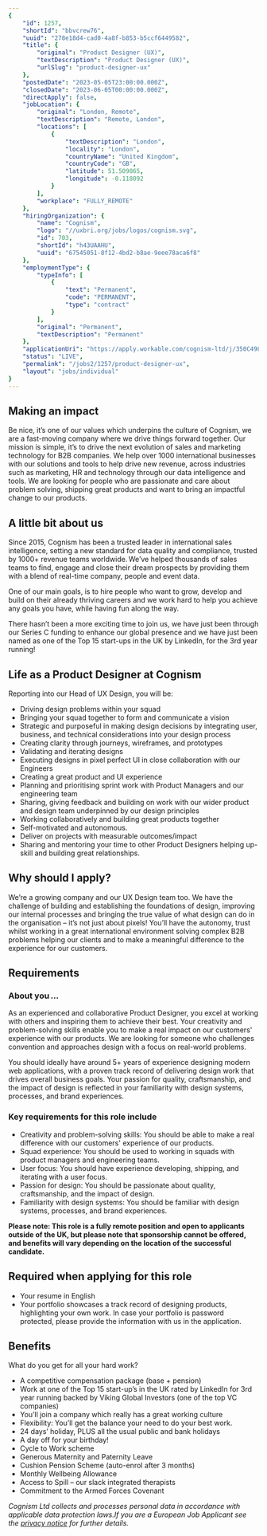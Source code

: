 ```yaml
---
{
	"id": 1257,
	"shortId": "bbvcrew76",
	"uuid": "278e18d4-cad0-4a8f-b853-b5ccf6449582",
	"title": {
		"original": "Product Designer (UX)",
		"textDescription": "Product Designer (UX)",
		"urlSlug": "product-designer-ux"
	},
	"postedDate": "2023-05-05T23:00:00.000Z",
	"closedDate": "2023-06-05T00:00:00.000Z",
	"directApply": false,
	"jobLocation": {
		"original": "London, Remote",
		"textDescription": "Remote, London",
		"locations": [
			{
				"textDescription": "London",
				"locality": "London",
				"countryName": "United Kingdom",
				"countryCode": "GB",
				"latitude": 51.509865,
				"longitude": -0.118092
			}
		],
		"workplace": "FULLY_REMOTE"
	},
	"hiringOrganization": {
		"name": "Cognism",
		"logo": "//uxbri.org/jobs/logos/cognism.svg",
		"id": 703,
		"shortId": "h43UAAHU",
		"uuid": "67545051-8f12-4bd2-b8ae-9eee78aca6f8"
	},
	"employmentType": {
		"typeInfo": [
			{
				"text": "Permanent",
				"code": "PERMANENT",
				"type": "contract"
			}
		],
		"original": "Permanent",
		"textDescription": "Permanent"
	},
	"applicationUri": "https://apply.workable.com/cognism-ltd/j/350C498F0B/apply/",
	"status": "LIVE",
	"permalink": "/jobs2/1257/product-designer-ux",
	"layout": "jobs/individual"
}
---
```

<h2 id="making-an-impact">Making an impact</h2>
<p>Be nice, it’s one of our values which underpins the culture of Cognism, we are a fast-moving company where we drive things forward together. Our mission is simple, it’s to drive the next evolution of sales and marketing technology for B2B companies. We help over 1000 international businesses with our solutions and tools to help drive new revenue, across industries such as marketing, HR and technology through our data intelligence and tools. We are looking for people who are passionate and care about problem solving, shipping great products and want to bring an impactful change to our products.</p>
<h2 id="a-little-bit-about-us">A little bit about us</h2>
<p>Since 2015, Cognism has been a trusted leader in international sales intelligence, setting a new standard for data quality and compliance, trusted by 1000+ revenue teams worldwide. We’ve helped thousands of sales teams to find, engage and close their dream prospects by providing them with a blend of real-time company, people and event data.</p>
<p>One of our main goals, is to hire people who want to grow, develop and build on their already thriving careers and we work hard to help you achieve any goals you have, while having fun along the way.</p>
<p>There hasn’t been a more exciting time to join us, we have just been through our Series C funding to enhance our global presence and we have just been named as one of the Top 15 start-ups in the UK by LinkedIn, for the 3rd year running! </p>
<h2 id="life-as-a-product-designer-at-cognism">Life as a Product Designer at Cognism</h2>
<p>Reporting into our Head of UX Design, you will be:</p>
<ul>
<li>Driving design problems within your squad</li>
<li>Bringing your squad together to form and communicate a vision</li>
<li>Strategic and purposeful in making design decisions by integrating user, business, and technical considerations into your design process</li>
<li>Creating clarity through journeys, wireframes, and prototypes</li>
<li>Validating and iterating designs</li>
<li>Executing designs in pixel perfect UI in close collaboration with our Engineers</li>
<li>Creating a great product and UI experience</li>
<li>Planning and prioritising sprint work with Product Managers and our engineering team </li>
<li>Sharing, giving feedback and building on work with our wider product and design team underpinned by our design principles</li>
<li>Working collaboratively and building great products together</li>
<li>Self-motivated and autonomous.</li>
<li>Deliver on projects with measurable outcomes/impact</li>
<li>Sharing and mentoring your time to other Product Designers helping up-skill and building great relationships.</li>
</ul>
<h2 id="why-should-i-apply">Why should I apply?</h2>
<p>We’re a growing company and our UX Design team too. We have the challenge of building and establishing the foundations of design, improving our internal processes and bringing the true value of what design can do in the organisation – it’s not just about pixels! You’ll have the autonomy, trust whilst working in a great international environment solving complex B2B problems helping our clients and to make a meaningful difference to the experience for our customers.</p>
<h2 id="requirements">Requirements</h2>
<h3 id="about-you">About you ...</h3>
<p>As an experienced and collaborative Product Designer, you excel at working with others and inspiring them to achieve their best. Your creativity and problem-solving skills enable you to make a real impact on our customers' experience with our products. We are looking for someone who challenges convention and approaches design with a focus on real-world problems.</p>
<p>You should ideally have around 5+ years of experience designing modern web applications, with a proven track record of delivering design work that drives overall business goals. Your passion for quality, craftsmanship, and the impact of design is reflected in your familiarity with design systems, processes, and brand experiences.</p>
<h3 id="key-requirements-for-this-role-include">Key requirements for this role include</h3>
<ul>
<li>Creativity and problem-solving skills: You should be able to make a real difference with our customers' experience of our products.</li>
<li>Squad experience: You should be used to working in squads with product managers and engineering teams.</li>
<li>User focus: You should have experience developing, shipping, and iterating with a user focus.</li>
<li>Passion for design: You should be passionate about quality, craftsmanship, and the impact of design.</li>
<li>Familiarity with design systems: You should be familiar with design systems, processes, and brand experiences.</li>
</ul>
<p><strong>Please note:
This role is a fully remote position and open to applicants outside of the UK, but please note that sponsorship cannot be offered, and benefits will vary depending on the location of the successful candidate.</strong></p>
<h2 id="required-when-applying-for-this-role">Required when applying for this role</h2>
<ul>
<li>Your resume in English</li>
<li>Your portfolio showcases a track record of designing products, highlighting your own work. In case your portfolio is password protected, please provide the information with us in the application.</li>
</ul>
<h2 id="benefits">Benefits</h2>
<p>What do you get for all your hard work?</p>
<ul>
<li>A competitive compensation package (base + pension)</li>
<li>Work at one of the Top 15 start-up’s in the UK rated by LinkedIn for 3rd year running backed by Viking Global Investors (one of the top VC companies)</li>
<li>You’ll join a company which really has a great working culture</li>
<li>Flexibility: You’ll get the balance your need to do your best work.</li>
<li>24 days’ holiday, PLUS all the usual public and bank holidays</li>
<li>A day off for your birthday!</li>
<li>Cycle to Work scheme</li>
<li>Generous Maternity and Paternity Leave</li>
<li>Cushion Pension Scheme (auto-enrol after 3 months)</li>
<li>Monthly Wellbeing Allowance</li>
<li>Access to Spill – our slack integrated therapists</li>
<li>Commitment to the Armed Forces Covenant</li>
</ul>
<p><em>Cognism Ltd collects and processes personal data in accordance with applicable data protection laws.If you are a European Job Applicant see the <a href="https://apply.workable.com/cognism-ltd/gdprpolicy?lng=en">privacy notice</a> for further details.</em></p>

